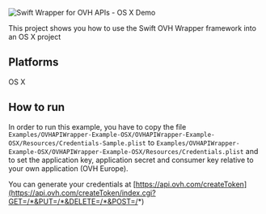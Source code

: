![Swift Wrapper for OVH APIs - OS X Demo](https://github.com/cygy/swift-ovh/blob/master/img/sdk-demo-osx.gif)

This project shows you how to use the Swift OVH Wrapper framework into an OS X project

## Platforms

OS X

## How to run

In order to run this example, you have to copy the file `Examples/OVHAPIWrapper-Example-OSX/OVHAPIWrapper-Example-OSX/Resources/Credentials-Sample.plist` to `Examples/OVHAPIWrapper-Example-OSX/OVHAPIWrapper-Example-OSX/Resources/Credentials.plist` and to set the application key, application secret and consumer key relative to your own application (OVH Europe).

You can generate your credentials at [https://api.ovh.com/createToken](https://api.ovh.com/createToken/index.cgi?GET=/*&PUT=/*&DELETE=/*&POST=/*)
